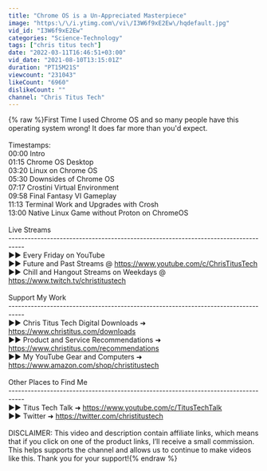 ```yaml
---
title: "Chrome OS is a Un-Appreciated Masterpiece"
image: "https:\/\/i.ytimg.com\/vi\/I3W6f9xE2Ew\/hqdefault.jpg"
vid_id: "I3W6f9xE2Ew"
categories: "Science-Technology"
tags: ["chris titus tech"]
date: "2022-03-11T16:46:51+03:00"
vid_date: "2021-08-10T13:15:01Z"
duration: "PT15M21S"
viewcount: "231043"
likeCount: "6960"
dislikeCount: ""
channel: "Chris Titus Tech"
---
```

{% raw %}First Time I used Chrome OS and so many people have this operating system wrong! It does far more than you'd expect. <br /><br />Timestamps:<br />00:00 Intro<br />01:15 Chrome OS Desktop<br />03:20 Linux on Chrome OS<br />05:30 Downsides of Chrome OS<br />07:17 Crostini Virtual Environment<br />09:58 Final Fantasy VI Gameplay<br />11:13 Terminal Work and Upgrades with Crosh<br />13:00 Native Linux Game without Proton on ChromeOS<br /><br />Live Streams<br />-----------------------------------------------------------------------------------<br />►► Every Friday on YouTube<br />►► Future and Past Streams @ <a rel="nofollow" target="blank" href="https://www.youtube.com/c/ChrisTitusTech">https://www.youtube.com/c/ChrisTitusTech</a><br />►► Chill and Hangout Streams on Weekdays @ <a rel="nofollow" target="blank" href="https://www.twitch.tv/christitustech">https://www.twitch.tv/christitustech</a><br /><br />Support My Work<br />-----------------------------------------------------------------------------------<br />►► Chris Titus Tech Digital Downloads ➜ <a rel="nofollow" target="blank" href="https://www.christitus.com/downloads">https://www.christitus.com/downloads</a><br />►► Product and Service Recommendations ➜ <a rel="nofollow" target="blank" href="https://www.christitus.com/recommendations">https://www.christitus.com/recommendations</a><br />►► My YouTube Gear and Computers ➜ <a rel="nofollow" target="blank" href="https://www.amazon.com/shop/christitustech">https://www.amazon.com/shop/christitustech</a><br /><br />Other Places to Find Me<br />-----------------------------------------------------------------------------------<br />►► Titus Tech Talk ➜ <a rel="nofollow" target="blank" href="https://www.youtube.com/c/TitusTechTalk">https://www.youtube.com/c/TitusTechTalk</a><br />►► Twitter ➜ <a rel="nofollow" target="blank" href="https://twitter.com/christitustech">https://twitter.com/christitustech</a><br /><br />DISCLAIMER: This video and description contain affiliate links, which means that if you click on one of the product links, I’ll receive a small commission. This helps supports the channel and allows us to continue to make videos like this. Thank you for your support!{% endraw %}
